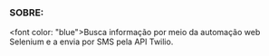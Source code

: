 ### SOBRE:  
  <font color: "blue">Busca informação por meio da automação web Selenium e a envia por SMS pela API Twilio.</font>
